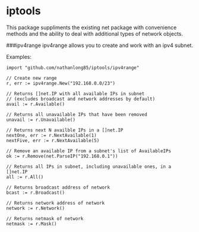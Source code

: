 # iptools
This package suppliments the existing net package with convenience methods and the ability to deal with additional types of network objects.

###ipv4range
ipv4range allows you to create and work with an ipv4 subnet.

Examples:

```
import "github.com/nathanlong85/iptools/ipv4range"

// Create new range
r, err := ipv4range.New("192.168.0.0/23")

// Returns []net.IP with all available IPs in subnet
// (excludes broadcast and network addresses by default)
avail := r.Available()

// Returns all unavailable IPs that have been removed
unavail := r.Unavailable()

// Returns next N availble IPs in a []net.IP
nextOne, err := r.NextAvailable(1)
nextFive, err := r.NextAvailable(5)

// Remove an available IP from a subnet's list of AvailableIPs
ok := r.Remove(net.ParseIP("192.168.0.1"))

// Returns all IPs in subnet, including unavailable ones, in a []net.IP
all := r.All()

// Returns broadcast address of network
bcast := r.Broadcast()

// Returns network address of network
network := r.Network()

// Returns netmask of network
netmask := r.Mask()
```
